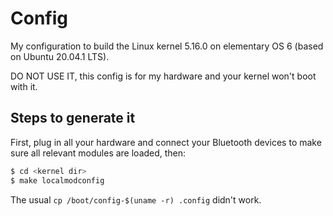 # Config

My configuration to build the Linux kernel 5.16.0 on elementary OS 6 (based on Ubuntu 20.04.1 LTS).

DO NOT USE IT, this config is for my hardware and your kernel won't boot with it.


## Steps to generate it

First, plug in all your hardware and connect your Bluetooth devices to make sure all relevant
modules are loaded, then:

```bash
$ cd <kernel dir>
$ make localmodconfig
```

The usual `cp /boot/config-$(uname -r) .config` didn't work.

